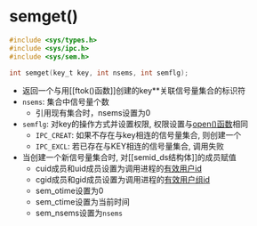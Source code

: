 # semget()

```c
#include <sys/types.h>
#include <sys/ipc.h>
#include <sys/sem.h>

int semget(key_t key, int nsems, int semflg);
```

- 返回一个与用[[ftok()函数]]创建的key**关联信号量集合的标识符
- `nsems`: 集合中信号量个数
  - 引用现有集合时，nsems设置为0 
- `semflg`: 对key的操作方式并设置权限,  权限设置与[open()函数](Linux_file_fd_open()函数.md)相同
    - `IPC_CREAT`: 如果不存在与key相连的信号量集合, 则创建一个
    - `IPC_EXCL`: 若已存在与KEY相连的信号量集合, 调用失败
- 当创建一个新信号量集合时, 对[[semid_ds结构体]]的成员赋值
  - cuid成员和uid成员设置为调用进程的[有效用户id](Linux文件ID.md) 
  - cgid成员和gid成员设置为调用进程的[有效用户组id](Linux文件ID.md) 
  - sem_otime设置为0
  - sem_ctime设置为当前时间
  - sem_nsems设置为`nsems`